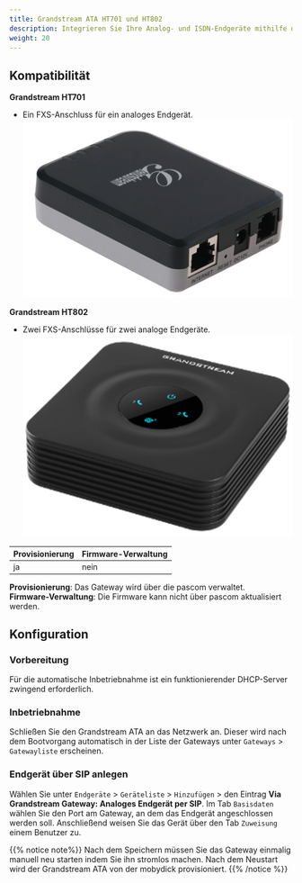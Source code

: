 ```yaml
---
title: Grandstream ATA HT701 und HT802
description: Integrieren Sie Ihre Analog- und ISDN-Endgeräte mithilfe des Grandstream ATA HT701 und HT802 in Ihre pascom
weight: 20
---
```


## Kompatibilität

**Grandstream HT701**

- Ein FXS-Anschluss für ein analoges Endgerät.
![Grandstream HT701](grandstream_ht701.jpg?width=300px)


**Grandstream HT802**

- Zwei FXS-Anschlüsse für zwei analoge Endgeräte.
![Grandstream HT802](grandstream_ht802.png?width=300px)


|Provisionierung|Firmware-Verwaltung|
|---|---|
|ja|nein|

**Provisionierung**: Das Gateway wird über die pascom verwaltet.<br>
**Firmware-Verwaltung**: Die Firmware kann nicht über pascom aktualisiert werden.<br>


## Konfiguration

### Vorbereitung

Für die automatische Inbetriebnahme ist ein funktionierender DHCP-Server zwingend erforderlich.

### Inbetriebnahme

Schließen Sie den Grandstream ATA  an das Netzwerk an. Dieser wird nach dem Bootvorgang automatisch in der Liste der Gateways unter `Gateways` > `Gatewayliste` erscheinen.

<!--FIXME steckersymbol, status?-->

### Endgerät über SIP anlegen

Wählen Sie unter `Endgeräte` > `Geräteliste` > `Hinzufügen` > den Eintrag **Via Grandstream Gateway: Analoges Endgerät per SIP**.
Im Tab `Basisdaten` wählen Sie den Port am Gateway, an dem das Endgerät angeschlossen werden soll. Anschließend weisen Sie das Gerät über den Tab `Zuweisung` einem Benutzer zu.


{{% notice note%}}
Nach dem Speichern müssen Sie das Gateway einmalig manuell neu starten indem Sie ihn stromlos machen. Nach dem Neustart wird der Grandstream ATA von der mobydick provisioniert.
{{% /notice %}}
